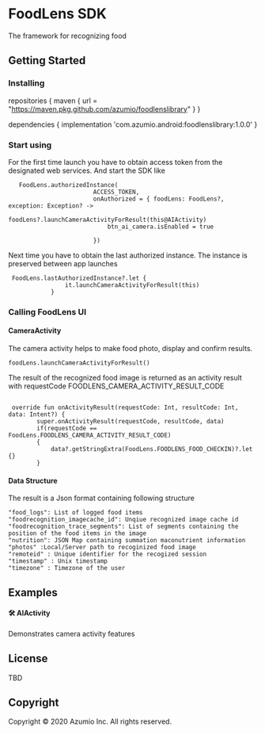 # FoodLens SDK

The framework for recognizing food

## Getting Started


### Installing

repositories {
 maven {
            url = "https://maven.pkg.github.com/azumio/foodlenslibrary"
      }
}

dependencies {
    implementation 'com.azumio.android:foodlenslibrary:1.0.0'
}

### Start using

For the first time launch you have to obtain access token from the designated web services. And start the SDK like 

```
   FoodLens.authorizedInstance(
                        ACCESS_TOKEN,
                        onAuthorized = { foodLens: FoodLens?, exception: Exception? ->
                            foodLens?.launchCameraActivityForResult(this@AIActivity)
                            btn_ai_camera.isEnabled = true

                        })
```

Next time you have to obtain the last authorized instance. The instance is preserved between app launches

```
 FoodLens.lastAuthorizedInstance?.let {
                it.launchCameraActivityForResult(this)
            } 
```


### Calling FoodLens UI

#### CameraActivity

The camera activity helps to make food photo, display and confirm results.

```
foodLens.launchCameraActivityForResult()
```

The result of the recognized food image is returned as an activity result with requestCode FOODLENS_CAMERA_ACTIVITY_RESULT_CODE

```

 override fun onActivityResult(requestCode: Int, resultCode: Int, data: Intent?) {
        super.onActivityResult(requestCode, resultCode, data)
        if(requestCode == FoodLens.FOODLENS_CAMERA_ACTIVITY_RESULT_CODE)
        {
            data?.getStringExtra(FoodLens.FOODLENS_FOOD_CHECKIN)?.let {}
        }   
```

#### Data Structure
The result is a Json format containing following structure
```
"food_logs": List of logged food items
"foodrecognition_imagecache_id": Unqiue recognized image cache id
"foodrecognition_trace_segments": List of segments containing the position of the food items in the image
"nutrition": JSON Map containing summation maconutrient information
"photos" :Local/Server path to recoginized food image
"remoteid" : Unique identifier for the recogized session
"timestamp" : Unix timestamp 
"timezone" : Timezone of the user

```


## Examples

#### :hammer_and_wrench: AIActivity

Demonstrates camera activity features



## License

TBD

## Copyright

Copyright © 2020 Azumio Inc. All rights reserved.
